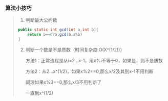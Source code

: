 ### 算法小技巧



> 1. 判断最大公约数
>
> ``` java
> public static int gcd(int a,int b){
>     return b==0?a:gcd(b,a%b)
> }
> ```
>
> 2. 判断一个数是不是质数（时间复杂度:O(X^(1/2))）
>
>    方法1：正常流程是从i=2...x-1，用x%i不等于0，如果是，则不是质数
>
>    方法2：从2...x^(1/2)，如果x%2==0,那么x/2及其到x-1不用判断
>
>    同理如果x%3==0,那么x/3不用判断了
>
>    一直到x^(1/2)